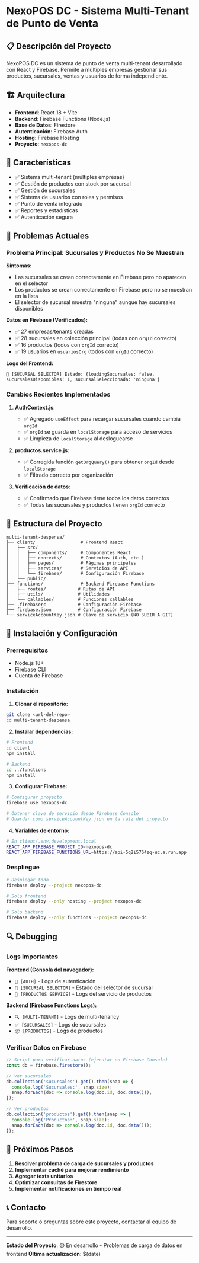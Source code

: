 # NexoPOS DC - Sistema Multi-Tenant de Punto de Venta

## 📋 Descripción del Proyecto

NexoPOS DC es un sistema de punto de venta multi-tenant desarrollado con React y Firebase. Permite a múltiples empresas gestionar sus productos, sucursales, ventas y usuarios de forma independiente.

## 🏗️ Arquitectura

- **Frontend**: React 18 + Vite
- **Backend**: Firebase Functions (Node.js)
- **Base de Datos**: Firestore
- **Autenticación**: Firebase Auth
- **Hosting**: Firebase Hosting
- **Proyecto**: `nexopos-dc`

## 🚀 Características

- ✅ Sistema multi-tenant (múltiples empresas)
- ✅ Gestión de productos con stock por sucursal
- ✅ Gestión de sucursales
- ✅ Sistema de usuarios con roles y permisos
- ✅ Punto de venta integrado
- ✅ Reportes y estadísticas
- ✅ Autenticación segura

## 🐛 Problemas Actuales

### Problema Principal: Sucursales y Productos No Se Muestran

**Síntomas:**
- Las sucursales se crean correctamente en Firebase pero no aparecen en el selector
- Los productos se crean correctamente en Firebase pero no se muestran en la lista
- El selector de sucursal muestra "ninguna" aunque hay sucursales disponibles

**Datos en Firebase (Verificados):**
- ✅ 27 empresas/tenants creadas
- ✅ 28 sucursales en colección principal (todas con `orgId` correcto)
- ✅ 16 productos (todos con `orgId` correcto)
- ✅ 19 usuarios en `usuariosOrg` (todos con `orgId` correcto)

**Logs del Frontend:**
```
🏪 [SUCURSAL SELECTOR] Estado: {loadingSucursales: false, sucursalesDisponibles: 1, sucursalSeleccionada: 'ninguna'}
```

### Cambios Recientes Implementados

1. **AuthContext.js**:
   - ✅ Agregado `useEffect` para recargar sucursales cuando cambia `orgId`
   - ✅ `orgId` se guarda en `localStorage` para acceso de servicios
   - ✅ Limpieza de `localStorage` al desloguearse

2. **productos.service.js**:
   - ✅ Corregida función `getOrgQuery()` para obtener `orgId` desde `localStorage`
   - ✅ Filtrado correcto por organización

3. **Verificación de datos**:
   - ✅ Confirmado que Firebase tiene todos los datos correctos
   - ✅ Todas las sucursales y productos tienen `orgId` correcto

## 🔧 Estructura del Proyecto

```
multi-tenant-despensa/
├── client/                 # Frontend React
│   ├── src/
│   │   ├── components/     # Componentes React
│   │   ├── contexts/       # Contextos (Auth, etc.)
│   │   ├── pages/          # Páginas principales
│   │   ├── services/       # Servicios de API
│   │   └── firebase/       # Configuración Firebase
│   └── public/
├── functions/              # Backend Firebase Functions
│   ├── routes/            # Rutas de API
│   ├── utils/             # Utilidades
│   └── callables/         # Funciones callables
├── .firebaserc            # Configuración Firebase
├── firebase.json          # Configuración Firebase
└── serviceAccountKey.json # Clave de servicio (NO SUBIR A GIT)
```

## 🚀 Instalación y Configuración

### Prerrequisitos
- Node.js 18+
- Firebase CLI
- Cuenta de Firebase

### Instalación

1. **Clonar el repositorio:**
```bash
git clone <url-del-repo>
cd multi-tenant-despensa
```

2. **Instalar dependencias:**
```bash
# Frontend
cd client
npm install

# Backend
cd ../functions
npm install
```

3. **Configurar Firebase:**
```bash
# Configurar proyecto
firebase use nexopos-dc

# Obtener clave de servicio desde Firebase Console
# Guardar como serviceAccountKey.json en la raíz del proyecto
```

4. **Variables de entorno:**
```bash
# En client/.env.development.local
REACT_APP_FIREBASE_PROJECT_ID=nexopos-dc
REACT_APP_FIREBASE_FUNCTIONS_URL=https://api-5q2i5764zq-uc.a.run.app
```

### Despliegue

```bash
# Desplegar todo
firebase deploy --project nexopos-dc

# Solo frontend
firebase deploy --only hosting --project nexopos-dc

# Solo backend
firebase deploy --only functions --project nexopos-dc
```

## 🔍 Debugging

### Logs Importantes

**Frontend (Consola del navegador):**
- `🏢 [AUTH]` - Logs de autenticación
- `🏪 [SUCURSAL SELECTOR]` - Estado del selector de sucursal
- `🔄 [PRODUCTOS SERVICE]` - Logs del servicio de productos

**Backend (Firebase Functions Logs):**
- `🔍 [MULTI-TENANT]` - Logs de multi-tenancy
- `✅ [SUCURSALES]` - Logs de sucursales
- `📦 [PRODUCTOS]` - Logs de productos

### Verificar Datos en Firebase

```javascript
// Script para verificar datos (ejecutar en Firebase Console)
const db = firebase.firestore();

// Ver sucursales
db.collection('sucursales').get().then(snap => {
  console.log('Sucursales:', snap.size);
  snap.forEach(doc => console.log(doc.id, doc.data()));
});

// Ver productos
db.collection('productos').get().then(snap => {
  console.log('Productos:', snap.size);
  snap.forEach(doc => console.log(doc.id, doc.data()));
});
```

## 🎯 Próximos Pasos

1. **Resolver problema de carga de sucursales y productos**
2. **Implementar caché para mejorar rendimiento**
3. **Agregar tests unitarios**
4. **Optimizar consultas de Firestore**
5. **Implementar notificaciones en tiempo real**

## 📞 Contacto

Para soporte o preguntas sobre este proyecto, contactar al equipo de desarrollo.

---

**Estado del Proyecto**: 🟡 En desarrollo - Problemas de carga de datos en frontend
**Última actualización**: $(date)
